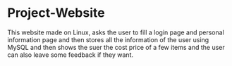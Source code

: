 # Project-Website
This website made on Linux, asks the user to fill a login page and personal information page and then stores all the information of the user using MySQL and then shows the suer the cost price of a few items and the user can also leave some feedback if they want.
